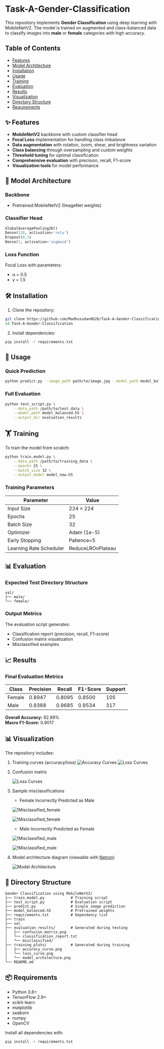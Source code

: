 # Task-A-Gender-Classification

This repository implements **Gender Classification** using deep learning with MobileNetV2. The model is trained on augmented and class-balanced data to classify images into **male** or **female** categories with high accuracy.

## Table of Contents
- [Features](#-features)
- [Model Architecture](#-model-architecture)
- [Installation](#-installation)
- [Usage](#-usage)
- [Training](#-training)
- [Evaluation](#-evaluation)
- [Results](#-results)
- [Visualization](#-visualization)
- [Directory Structure](#-directory-structure)
- [Requirements](#-requirements)

## ✨ Features
- **MobileNetV2** backbone with custom classifier head
- **Focal Loss** implementation for handling class imbalance
- **Data augmentation** with rotation, zoom, shear, and brightness variation
- **Class balancing** through oversampling and custom weights
- **Threshold tuning** for optimal classification
- **Comprehensive evaluation** with precision, recall, F1-score
- **Visualization tools** for model performance

## 🧠 Model Architecture
### Backbone
- Pretrained MobileNetV2 (ImageNet weights)

### Classifier Head
```python
GlobalAveragePooling2D()
Dense(128, activation='relu')
Dropout(0.3)
Dense(1, activation='sigmoid')
```

### Loss Function
Focal Loss with parameters:
- α = 0.5
- γ = 1.5

## 🛠 Installation
1. Clone the repository:
```bash
git clone https://github.com/Madhusudan0626/Task-A-Gender-Classification
cd Task-A-Gender-Classification
```

2. Install dependencies:
```bash
pip install -r requirements.txt
```

## 🚀 Usage
### Quick Prediction
```bash
python predict.py --image_path path/to/image.jpg --model_path model_balanced.h5
```

### Full Evaluation
```bash
python test_script.py \
    --data_path /path/to/test_data \
    --model_path model_balanced.h5 \
    --output_dir evaluation_results
```

## 🏋️ Training
To train the model from scratch:
```bash
python train_model.py \
    --data_path /path/to/training_data \
    --epochs 25 \
    --batch_size 32 \
    --output_model model_new.h5
```

### Training Parameters
| Parameter          | Value       |
|--------------------|-------------|
| Input Size         | 224 × 224   |
| Epochs             | 25          |
| Batch Size         | 32          |
| Optimizer          | Adam (1e-5) |
| Early Stopping     | Patience=5  |
| Learning Rate Scheduler | ReduceLROnPlateau |

## 📊 Evaluation
### Expected Test Directory Structure
```
val/
├── male/
└── female/
```

### Output Metrics
The evaluation script generates:
- Classification report (precision, recall, F1-score) 
- Confusion matrix visualization
- Misclassified examples

## 📈 Results
### Final Evaluation Metrics
| Class   | Precision | Recall | F1-Score | Support |
|---------|-----------|--------|----------|---------|
| Female  | 0.8947    | 0.8095 | 0.8500   | 105     |
| Male    | 0.9388    | 0.9685 | 0.9534   | 317     |

**Overall Accuracy:** 92.89%  
**Macro F1-Score:** 0.9017

## 📊 Visualization
The repository includes:
1. Training curves (accuracy/loss)
   ![Accuracy Curves](./training_plots/accuracy_curve.png)
   ![Loss Curves](./training_plots/loss_curve.png)
3. Confusion matrix
   
   ![Loss Curves](./evaluation_results/confusion_matrix.png)
   
5. Sample misclassifications
   - Female Incorrectly Predicted as Male
     
    ![!Misclassified_female](./evaluation_results/misclassified/female_as_male/Ai_Sugiyama_0001.jpg)

    ![!Misclassified_female](./evaluation_results/misclassified/female_as_male/Elizabeth_Hill_0001.jpg)
    
   - Male Incorrectly Predicted as Female
     
    ![!Misclassified_male](./evaluation_results/misclassified/male_as_female/Aaron_Peirsol_0001.jpg)

    ![!Misclassified_male](./evaluation_results/misclassified/male_as_female/Michele_Placido_0001.jpg)

7. Model architecture diagram (viewable with [Netron](https://netron.app))
   
   ![Model Architecture](./training_plots/model_architecture.png)
   
## 📁 Directory Structure
```
Gender Classification using MobileNetV2/
├── train_model.py            # Training script
├── test_script.py            # Evaluation script
├── predict.py                # Single image prediction
├── model_balanced.h5         # Pretrained weights
├── requirements.txt          # Dependency list
├── train
├── val
├── evaluation_results/       # Generated during testing
│   ├── confusion_matrix.png
│   └── classification_report.txt
│   └── misclassified/
├── training_plots/           # Generated during training
│   ├── accuracy_curve.png
│   └── loss_curve.png
│   └── model_architecture.png
└── README.md
```

## 📦 Requirements
- Python 3.8+
- TensorFlow 2.9+
- scikit-learn
- matplotlib
- seaborn
- numpy
- OpenCV

Install all dependencies with:
```bash
pip install -r requirements.txt
```
